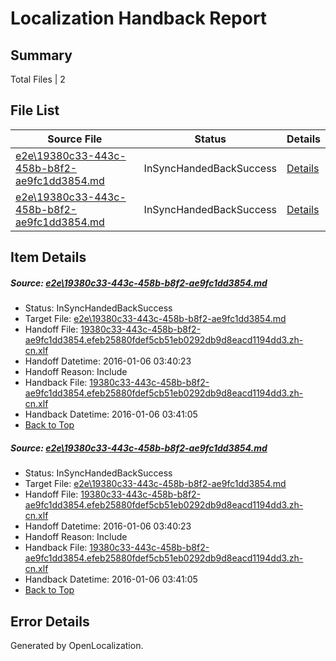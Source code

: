 # <a name='report-top'></a> Localization Handback Report

## Summary
 Total Files | 2

## File List
 Source File | Status | Details 
 ----------- | ------ | ------- 
 [e2e\19380c33-443c-458b-b8f2-ae9fc1dd3854.md](https://github.com/OpenLocalizationTest/oltest/blob/3e9302b60f054379a6267548c89f724dfe38edd3/e2e/19380c33-443c-458b-b8f2-ae9fc1dd3854.md) | InSyncHandedBackSuccess | [Details](#8a1ae15bfc6dfc9aebb63727b3f630ac00c177ea1)
 [e2e\19380c33-443c-458b-b8f2-ae9fc1dd3854.md](https://github.com/OpenLocalizationTest/oltest/blob/3e9302b60f054379a6267548c89f724dfe38edd3/e2e/19380c33-443c-458b-b8f2-ae9fc1dd3854.md) | InSyncHandedBackSuccess | [Details](#8a1ae15bfc6dfc9aebb63727b3f630ac00c177ea3)

## Item Details
##### <a name='8a1ae15bfc6dfc9aebb63727b3f630ac00c177ea1'></a> Source: [e2e\19380c33-443c-458b-b8f2-ae9fc1dd3854.md](https://github.com/OpenLocalizationTest/oltest/blob/3e9302b60f054379a6267548c89f724dfe38edd3/e2e/19380c33-443c-458b-b8f2-ae9fc1dd3854.md)
* Status: InSyncHandedBackSuccess
* Target File: [e2e\19380c33-443c-458b-b8f2-ae9fc1dd3854.md](https://github.com/OpenLocalizationTestOrg/oltest.zh-cn/blob/2705755d75b424ef0a7c32fe43d17352609184c5/e2e/19380c33-443c-458b-b8f2-ae9fc1dd3854.md)
* Handoff File: [19380c33-443c-458b-b8f2-ae9fc1dd3854.efeb25880fdef5cb51eb0292db9d8eacd1194dd3.zh-cn.xlf](https://github.com/OpenLocalizationTestOrg/olhandoff/blob/ee0abc3f6ef583efe11f010a7995f6d04e7db521/ol-handoff/OpenLocalizationTestOrg/oltest.zh-cn/qimu/19380c33-443c-458b-b8f2-ae9fc1dd3854.efeb25880fdef5cb51eb0292db9d8eacd1194dd3.zh-cn.xlf)
* Handoff Datetime: 2016-01-06 03:40:23
* Handoff Reason: Include
* Handback File: [19380c33-443c-458b-b8f2-ae9fc1dd3854.efeb25880fdef5cb51eb0292db9d8eacd1194dd3.zh-cn.xlf](https://github.com/OpenLocalizationTestOrg/olhandback/blob/88195069ff98bcfa7b268ee0ac3f65a76ad6b20e/ol-handback/OpenLocalizationTestOrg/oltest.zh-cn/qimu/19380c33-443c-458b-b8f2-ae9fc1dd3854.efeb25880fdef5cb51eb0292db9d8eacd1194dd3.zh-cn.xlf)
* Handback Datetime: 2016-01-06 03:41:05
* [Back to Top](#report-top)

##### <a name='8a1ae15bfc6dfc9aebb63727b3f630ac00c177ea3'></a> Source: [e2e\19380c33-443c-458b-b8f2-ae9fc1dd3854.md](https://github.com/OpenLocalizationTest/oltest/blob/3e9302b60f054379a6267548c89f724dfe38edd3/e2e/19380c33-443c-458b-b8f2-ae9fc1dd3854.md)
* Status: InSyncHandedBackSuccess
* Target File: [e2e\19380c33-443c-458b-b8f2-ae9fc1dd3854.md](https://github.com/OpenLocalizationTestOrg/oltest.zh-cn/blob/2705755d75b424ef0a7c32fe43d17352609184c5/e2e/19380c33-443c-458b-b8f2-ae9fc1dd3854.md)
* Handoff File: [19380c33-443c-458b-b8f2-ae9fc1dd3854.efeb25880fdef5cb51eb0292db9d8eacd1194dd3.zh-cn.xlf](https://github.com/OpenLocalizationTestOrg/olhandoff/blob/ee0abc3f6ef583efe11f010a7995f6d04e7db521/ol-handoff/OpenLocalizationTestOrg/oltest.zh-cn/qimu/19380c33-443c-458b-b8f2-ae9fc1dd3854.efeb25880fdef5cb51eb0292db9d8eacd1194dd3.zh-cn.xlf)
* Handoff Datetime: 2016-01-06 03:40:23
* Handoff Reason: Include
* Handback File: [19380c33-443c-458b-b8f2-ae9fc1dd3854.efeb25880fdef5cb51eb0292db9d8eacd1194dd3.zh-cn.xlf](https://github.com/OpenLocalizationTestOrg/olhandback/blob/88195069ff98bcfa7b268ee0ac3f65a76ad6b20e/ol-handback/OpenLocalizationTestOrg/oltest.zh-cn/qimu/19380c33-443c-458b-b8f2-ae9fc1dd3854.efeb25880fdef5cb51eb0292db9d8eacd1194dd3.zh-cn.xlf)
* Handback Datetime: 2016-01-06 03:41:05
* [Back to Top](#report-top)


## Error Details

Generated by OpenLocalization.
